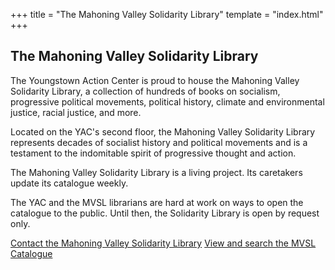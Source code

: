 +++
title = "The Mahoning Valley Solidarity Library"
template = "index.html"
+++

## The Mahoning Valley Solidarity Library

The Youngstown Action Center is proud to house the Mahoning Valley Solidarity Library, a collection of hundreds of books on socialism, progressive political movements, political history, climate and environmental justice, racial justice, and more. 

Located on the YAC's second floor, the Mahoning Valley Solidarity Library represents decades of socialist history and political movements and is a testament to the indomitable spirit of progressive thought and action.

The Mahoning Valley Solidarity Library is a living project. Its caretakers update its catalogue weekly. 

The YAC and the MVSL librarians are hard at work on ways to open the catalogue to the public. Until then, the Solidarity Library is open by request only.

[Contact the Mahoning Valley Solidarity Library](mailto:youngstownactioncenter@proton.me)
[View and search the MVSL Catalogue](https://www.librarycat.org/lib/YoungstownActionCent)